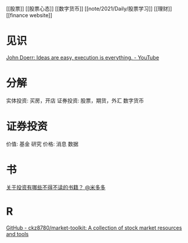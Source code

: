 [[股票]]
[[股票心态]]
[[数字货币]]
[[note/2021/Daily/股票学习]]
[[理财]]
[[finance website]]

# 见识
[John Doerr: Ideas are easy, execution is everything. - YouTube](https://www.youtube.com/watch?v=4xWGSUZmkIc)
# 分解
实体投资: 买房，开店
证券投资: 股票，期货，外汇
数字货币
# 证券投资
价值: 基金 研究
价格: 消息 数据
# 书
[关于投资有哪些不得不读的书籍？ @米多多](https://www.zhihu.com/question/23113058/answer/1945025130)
# R
[GitHub - ckz8780/market-toolkit: A collection of stock market resources and tools](https://github.com/ckz8780/market-toolkit)
